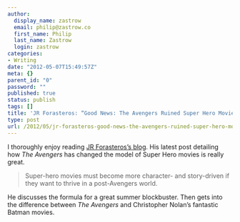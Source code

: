 ```yaml
---
author:
  display_name: zastrow
  email: philip@zastrow.co
  first_name: Philip
  last_name: Zastrow
  login: zastrow
categories:
- Writing
date: "2012-05-07T15:49:57Z"
meta: {}
parent_id: "0"
password: ""
published: true
status: publish
tags: []
title: 'JR Forasteros: “Good News: The Avengers Ruined Super Hero Movies”'
type: post
url: /2012/05/jr-forasteros-good-news-the-avengers-ruined-super-hero-movies/
---
```

<p>I thoroughly enjoy reading <a href="http://www.norvillerogers.com/good-news-the-avengers-ruined-super-hero-movies/">JR Forasteros’s blog</a>. His latest post detailing how <em>The Avengers</em> has changed the model of Super Hero movies is really great.</p>
<blockquote>
<p>Super-hero movies must become more character- and story-driven if they want to thrive in a post-Avengers world.</p>
</blockquote>
<p>He discusses the formula for a great summer blockbuster. Then gets into the difference between <em>The Avengers</em> and Christopher Nolan’s fantastic Batman movies.</p>
